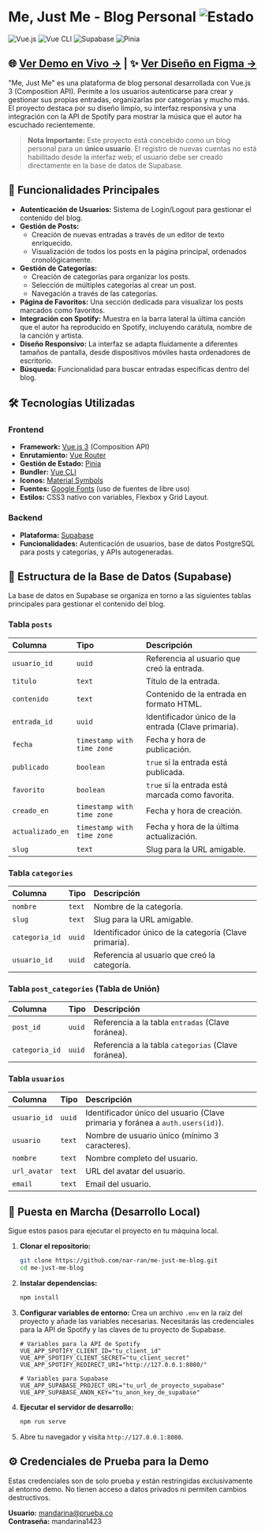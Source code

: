 # Me, Just Me - Blog Personal ![Estado](https://img.shields.io/badge/Estado-Finalizado-green)

![Vue.js](https://img.shields.io/badge/Vue.js-35495E?style=for-the-badge&logo=vue.js&logoColor=4FC08D) ![Vue CLI](https://img.shields.io/badge/Vue%20CLI-4FC08D?style=for-the-badge&logo=vue.js&logoColor=white) ![Supabase](https://img.shields.io/badge/Supabase-3ECF8E?style=for-the-badge&logo=supabase&logoColor=white) ![Pinia](https://img.shields.io/badge/Pinia-FFD600?style=for-the-badge&logo=pinia&logoColor=black)

## 🌐 [Ver Demo en Vivo →](https://me-just-me-blog.vercel.app/) | ✨ [Ver Diseño en Figma →](https://www.figma.com/design/tGnC8FBQ7rmxK1K7QxTOao/Me--Just-Me-Blog?node-id=0-1&t=5RFm1LIO2Jngb79w-1)

"Me, Just Me" es una plataforma de blog personal desarrollada con Vue.js 3 (Composition API). Permite a los usuarios autenticarse para crear y gestionar sus propias entradas, organizarlas por categorías y mucho más. El proyecto destaca por su diseño limpio, su interfaz responsiva y una integración con la API de Spotify para mostrar la música que el autor ha escuchado recientemente.

> **Nota Importante:** Este proyecto está concebido como un blog personal para un **único usuario**. El registro de nuevas cuentas no está habilitado desde la interfaz web; el usuario debe ser creado directamente en la base de datos de Supabase.

## 🚀 Funcionalidades Principales

- **Autenticación de Usuarios:** Sistema de Login/Logout para gestionar el contenido del blog.
- **Gestión de Posts:**
  - Creación de nuevas entradas a través de un editor de texto enriquecido.
  - Visualización de todos los posts en la página principal, ordenados cronológicamente.
- **Gestión de Categorías:**
  - Creación de categorías para organizar los posts.
  - Selección de múltiples categorías al crear un post.
  - Navegación a través de las categorías.
- **Página de Favoritos:** Una sección dedicada para visualizar los posts marcados como favoritos.
- **Integración con Spotify:** Muestra en la barra lateral la última canción que el autor ha reproducido en Spotify, incluyendo carátula, nombre de la canción y artista.
- **Diseño Responsivo:** La interfaz se adapta fluidamente a diferentes tamaños de pantalla, desde dispositivos móviles hasta ordenadores de escritorio.
- **Búsqueda:** Funcionalidad para buscar entradas específicas dentro del blog.

## 🛠️ Tecnologías Utilizadas

### Frontend

- **Framework:** [Vue.js 3](https://vuejs.org/) (Composition API)
- **Enrutamiento:** [Vue Router](https://router.vuejs.org/)
- **Gestión de Estado:** [Pinia](https://pinia.vuejs.org/)
- **Bundler:** [Vue CLI](https://cli.vuejs.org/)
- **Iconos:** [Material Symbols](https://fonts.google.com/icons)
- **Fuentes:** [Google Fonts](https://fonts.google.com/) (uso de fuentes de libre uso)
- **Estilos:** CSS3 nativo con variables, Flexbox y Grid Layout.

### Backend

- **Plataforma:** [Supabase](https://supabase.io/)
- **Funcionalidades:** Autenticación de usuarios, base de datos PostgreSQL para posts y categorías, y APIs autogeneradas.

## 📝 Estructura de la Base de Datos (Supabase)

La base de datos en Supabase se organiza en torno a las siguientes tablas principales para gestionar el contenido del blog.

### Tabla `posts`

| Columna          | Tipo                     | Descripción                                                                     |
| :--------------- | :----------------------- | :------------------------------------------------------------------------------ |
| `usuario_id`     | `uuid`                   | Referencia al usuario que creó la entrada.                                       |
| `titulo`         | `text`                   | Título de la entrada.                                                           |
| `contenido`      | `text`                   | Contenido de la entrada en formato HTML.                                        |
| `entrada_id`     | `uuid`                   | Identificador único de la entrada (Clave primaria).                              |
| `fecha`          | `timestamp with time zone` | Fecha y hora de publicación.                                                    |
| `publicado`      | `boolean`                | `true` si la entrada está publicada.                                             |
| `favorito`       | `boolean`                | `true` si la entrada está marcada como favorita.                                  |
| `creado_en`      | `timestamp with time zone` | Fecha y hora de creación.                                                         |
| `actualizado_en` | `timestamp with time zone` | Fecha y hora de la última actualización.                                        |
| `slug`           | `text`                   | Slug para la URL amigable.                                                       |

### Tabla `categories`

| Columna        | Tipo   | Descripción                                                 |
| :------------- | :----- | :---------------------------------------------------------- |
| `nombre`       | `text` | Nombre de la categoría.                                     |
| `slug`         | `text` | Slug para la URL amigable.                                   |
| `categoria_id` | `uuid` | Identificador único de la categoría (Clave primaria).         |
| `usuario_id`   | `uuid` | Referencia al usuario que creó la categoría.                  |

### Tabla `post_categories` (Tabla de Unión)

| Columna        | Tipo   | Descripción                                                     |
| :------------- | :----- | :-------------------------------------------------------------- |
| `post_id`      | `uuid` | Referencia a la tabla `entradas` (Clave foránea).                 |
| `categoria_id` | `uuid` | Referencia a la tabla `categorias` (Clave foránea).               |

### Tabla `usuarios`

| Columna      | Tipo   | Descripción                                                 |
| :----------- | :----- | :---------------------------------------------------------- |
| `usuario_id` | `uuid` | Identificador único del usuario (Clave primaria y foránea a `auth.users(id)`). |
| `usuario`    | `text` | Nombre de usuario único (mínimo 3 caracteres).                    |
| `nombre`     | `text` | Nombre completo del usuario.                                  |
| `url_avatar` | `text` | URL del avatar del usuario.                                   |
| `email`      | `text` | Email del usuario.                                            |

## 🏁 Puesta en Marcha (Desarrollo Local)

Sigue estos pasos para ejecutar el proyecto en tu máquina local.

1.  **Clonar el repositorio:**

    ```bash
    git clone https://github.com/nar-ran/me-just-me-blog.git
    cd me-just-me-blog
    ```

2.  **Instalar dependencias:**

    ```bash
    npm install
    ```

3.  **Configurar variables de entorno:**
    Crea un archivo `.env` en la raíz del proyecto y añade las variables necesarias. Necesitarás las credenciales para la API de Spotify y las claves de tu proyecto de Supabase.

    ```.env
    # Variables para la API de Spotify
    VUE_APP_SPOTIFY_CLIENT_ID="tu_client_id"
    VUE_APP_SPOTIFY_CLIENT_SECRET="tu_client_secret"
    VUE_APP_SPOTIFY_REDIRECT_URI="http://127.0.0.1:8080/"

    # Variables para Supabase
    VUE_APP_SUPABASE_PROJECT_URL="tu_url_de_proyecto_supabase"
    VUE_APP_SUPABASE_ANON_KEY="tu_anon_key_de_supabase"
    ```

4.  **Ejecutar el servidor de desarrollo:**

    ```bash
    npm run serve
    ```

5.  Abre tu navegador y visita `http://127.0.0.1:8080`.



## ⚙️ Credenciales de Prueba para la Demo

Estas credenciales son de solo prueba y están restringidas exclusivamente al entorno demo. No tienen acceso a datos privados ni permiten cambios destructivos.

**Usuario:** mandarina@prueba.co  
**Contraseña:** mandarina1423

